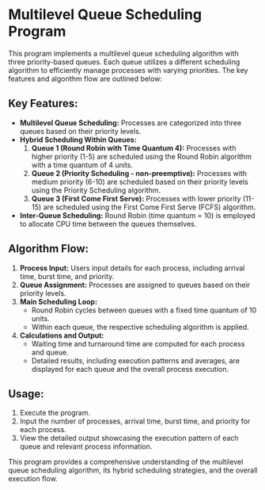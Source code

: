 # Multilevel Queue Scheduling Program

This program implements a multilevel queue scheduling algorithm with three priority-based queues. Each queue utilizes a different scheduling algorithm to efficiently manage processes with varying priorities. The key features and algorithm flow are outlined below:

## Key Features:
- **Multilevel Queue Scheduling:** Processes are categorized into three queues based on their priority levels.
- **Hybrid Scheduling Within Queues:**
  1. **Queue 1 (Round Robin with Time Quantum 4):** Processes with higher priority (1-5) are scheduled using the Round Robin algorithm with a time quantum of 4 units.
  2. **Queue 2 (Priority Scheduling - non-preemptive):** Processes with medium priority (6-10) are scheduled based on their priority levels using the Priority Scheduling algorithm.
  3. **Queue 3 (First Come First Serve):** Processes with lower priority (11-15) are scheduled using the First Come First Serve (FCFS) algorithm.
- **Inter-Queue Scheduling:** Round Robin (time quantum = 10) is employed to allocate CPU time between the queues themselves.

## Algorithm Flow:
1. **Process Input:** Users input details for each process, including arrival time, burst time, and priority.
2. **Queue Assignment:** Processes are assigned to queues based on their priority levels.
3. **Main Scheduling Loop:**
    - Round Robin cycles between queues with a fixed time quantum of 10 units.
    - Within each queue, the respective scheduling algorithm is applied.
4. **Calculations and Output:**
    - Waiting time and turnaround time are computed for each process and queue.
    - Detailed results, including execution patterns and averages, are displayed for each queue and the overall process execution.

## Usage:
1. Execute the program.
2. Input the number of processes, arrival time, burst time, and priority for each process.
3. View the detailed output showcasing the execution pattern of each queue and relevant process information.

This program provides a comprehensive understanding of the multilevel queue scheduling algorithm, its hybrid scheduling strategies, and the overall execution flow.

